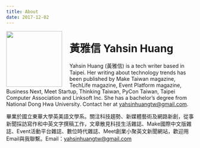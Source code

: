 ```yaml
---
title: About
date: 2017-12-02
---
```


<img src="/images/profile.jpg" style="height: 150px;float: left;margin-right: 20px;">

# 黃雅信 Yahsin Huang

Yahsin Huang (黃雅信) is a tech writer based in Taipei. Her writing about technology trends has been published by Make Taiwan magazine, TechLife magazine, Event Platform magazine, Business Next, Meet Startup, Thinking Taiwan, PyCon Taiwan, Taipei Computer Association and Linksoft Inc. She has a bachelor’s degree from National Dong Hwa University. Contact her at yahsinhuangtw@gmail.com.


畢業於國立東華大學英美語文學系。關注科技趨勢、新媒體藝術及網路新創，從事新聞採訪寫作和中英文字撰稿工作，文章散見科技生活雜誌、Make國際中文版雜誌、Event活動平台雜誌、數位時代雜誌、Meet創業小聚英文新聞網站，歡迎用Email與我聯繫。Email：yahsinhuangtw@gmail.com

